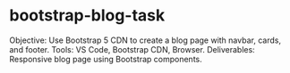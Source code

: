 # bootstrap-blog-task
 Objective: Use Bootstrap 5 CDN to create a blog page with navbar, cards, and footer.  Tools:  VS Code, Bootstrap CDN, Browser.  Deliverables:  Responsive blog page using Bootstrap components.
